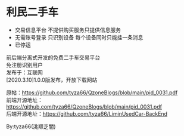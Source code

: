 # 利民二手车
- 交易信息平台 不提供购买服务只提供信息服务
- 无需账号登录 只识别设备 每个设备同时只能挂一条消息
- 已停运

 前后端分离式开发的免费二手车交易平台  
免注册识别用户  
 发布于：互联网  
[2020.3.10]1.0.0版发布，开放下载网站  

原帖：https://github.com/tyza66/QzoneBlogs/blob/main/pid_0031.pdf  
前端开源地址： https://github.com/tyza66/QzoneBlogs/blob/main/pid_0031.pdf  
后端开源地址：https://github.com/tyza66/LiminUsedCar-BackEnd  

By:tyza66(洮羱芝闇)
